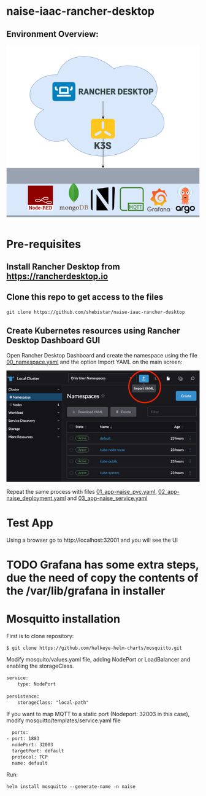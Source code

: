# naise-iaac-rancher-desktop

## Environment Overview:

![Rancher Desktop Architecture Overview](images/RancherDesktopOverview.png)

# Pre-requisites

## Install Rancher Desktop from https://rancherdesktop.io

## Clone this repo to get access to the files

    git clone https://github.com/shebistar/naise-iaac-rancher-desktop


## Create Kubernetes resources using Rancher Desktop Dashboard GUI

Open Rancher Desktop Dashboard and create the namespace using the file [00_namespace.yaml](kubernetes/00_namespace.yaml) and the option Import YAML on the main screen:


![Rancher Desktop Dashboard Overview](images/RancherDesktop.png)

Repeat the same process with files [01_app-naise_pvc.yaml](kubernetes/01_app-naise_pvc.yaml), [02_app-naise_deployment.yaml](kubernetes/02_app-naise_deployment.yaml) and [03_app-naise_service.yaml](kubernetes/03_app-naise_service.yaml)


# Test App

Using a browser go to http://localhost:32001 and you will see the UI

# TODO Grafana has some extra steps, due the need of copy the contents of the /var/lib/grafana in installer

# Mosquitto installation

First is to clone repository:

    $ git clone https://github.com/halkeye-helm-charts/mosquitto.git

Modify mosquito/values.yaml file, adding NodePort or LoadBalancer and enabling the storageClass.

    service:
        type: NodePort

    persistence:
        storageClass: "local-path"

If you want to map MQTT to a static port (Nodeport: 32003 in this case), modify mosquitto/templates/service.yaml file

      ports:
    - port: 1883
      nodePort: 32003
      targetPort: default
      protocol: TCP
      name: default


Run:

    helm install mosquitto --generate-name -n naise

